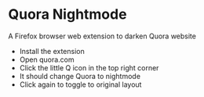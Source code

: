 # Quora Nightmode
A Firefox browser web extension to darken Quora website

- Install the extension
- Open quora.com
- Click the little Q icon in the top right corner
- It should change Quora to nightmode
- Click again to toggle to original layout
